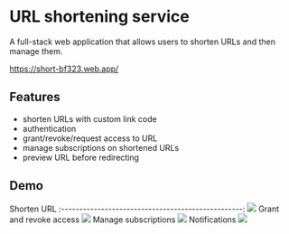 # URL shortening service
A full-stack web application that allows users to shorten URLs and then manage them.

https://short-bf323.web.app/
## Features
* shorten URLs with custom link code
* authentication
* grant/revoke/request access to URL
* manage subscriptions on shortened URLs
* preview URL before redirecting
## Demo
Shorten URL
:--------------------------------------------------:
![](https://imgur.com/LlMjCgC.png)
Grant and revoke access
![](https://imgur.com/9uz3WFp.png)
Manage subscriptions
![](https://imgur.com/HVqt3JN.png)
Notifications
![](https://imgur.com/AHUjztc.png)
